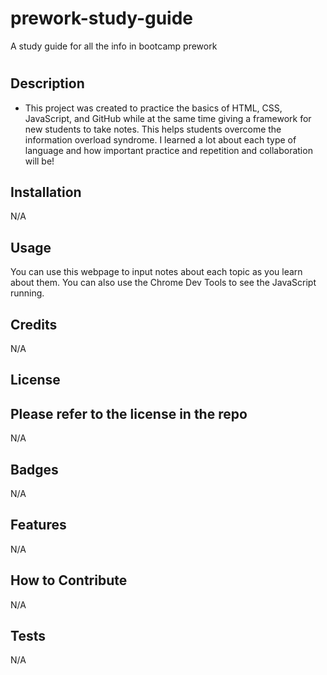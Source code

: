 # prework-study-guide
A study guide for all the info in bootcamp prework
# <Prework Study Guide>

## Description


- This project was created to practice the basics of HTML, CSS, JavaScript, and GitHub while at the same time giving a framework for new students to take notes. This helps students overcome the information overload syndrome. I learned a lot about each type of language and how important practice and repetition and collaboration will be!


## Installation

N/A

## Usage

You can use this webpage to input notes about each topic as you learn about them. You can also use the Chrome Dev Tools to see the JavaScript running.

## Credits

N/A

## License

Please refer to the license in the repo
---

N/A

## Badges

N/A

## Features

N/A

## How to Contribute

N/A
## Tests

N/A